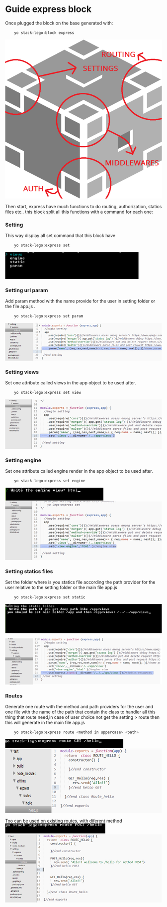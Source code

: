 # Guide express block
Once plugged the block on the base generated with:
```sh
	yo stack-lego:block express
```
![alt express block](../../images/express-block-split.png)

Then start, express have much functions to do routing, authorization, statics files etc.. this block split all this functions with a command for each one:

### Setting
This way display all set command that this block have 

```sh
	yo stack-lego:express set
```
![alt set options](../../images/set-options.png)


### Setting url param
Add param method with the name provide for the user in setting folder or the file app.js .

```sh
	yo stack-lego:express set param
```
![alt param set](../../images/param-set.png)


### Setting views
Set one attribute called views in the app object to be used after.

```sh
	yo stack-lego:express set view
```
![alt param set](../../images/view-set.png)


### Setting engine
Set one attribute called engine render in the app object to be used after.

```sh
	yo stack-lego:express set engine
```
![alt write engine](../../images/write-engine.png)
![alt set engine](../../images/set-engine.png)


### Setting statics files
Set the folder where is you statics file according the path provider for the user relative to the setting folder or the main file app.js

```sh
	yo stack-lego:express set static
```
![alt write path](../../images/write-path.png)

![alt statics files ](../../images/statics-files.png)

### Routes 
Generate one route with the method and path providers for the user and one file with the name of the path that contain the class to handler all this thing that route need,in case of user choice not get the setting > route then this will generate in the main file app.js   

```sh
	yo stack-lego:express route <method in uppercase> <path>
```
![alt write route](../../images/write-route.png)
![alt gen route](../../images/gen-route.png)

Too can be used on existing routes, with diferent method
![alt new method](../../images/new-method.png)
 <br/>
![alt new route](../../images/new-route.png)












